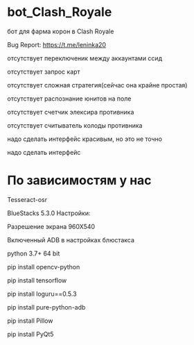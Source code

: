 # bot_Clash_Royale

бот для фарма корон в Clash Royale


Bug Report: https://t.me/leninka20



отсутствует переключеник между аккаунтами ссид

отсутствует запрос карт

отсутствует сложная стратегия(сейчас она крайне простая)

отсутствует распознание юнитов на поле

отсутствует счетчик элексира противника

отсутствует считыватель колоды противника

надо сделать интерфейс красивым, но это не точно

надо сделать интерфейс


# По зависимостям у нас 

Tesseract-osr

BlueStacks 5.3.0
Настройки:

Разрешение экрана 960Х540

Включенный ADB в настройках блюстакса

python 3.7+ 64 bit

pip install opencv-python

pip install tensorflow

pip install loguru==0.5.3

pip install pure-python-adb

pip install Pillow

pip install PyQt5
